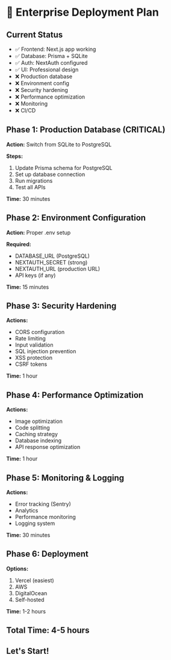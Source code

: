 # 🚀 Enterprise Deployment Plan

## Current Status
- ✅ Frontend: Next.js app working
- ✅ Database: Prisma + SQLite
- ✅ Auth: NextAuth configured
- ✅ UI: Professional design
- ❌ Production database
- ❌ Environment config
- ❌ Security hardening
- ❌ Performance optimization
- ❌ Monitoring
- ❌ CI/CD

## Phase 1: Production Database (CRITICAL)
**Action:** Switch from SQLite to PostgreSQL

**Steps:**
1. Update Prisma schema for PostgreSQL
2. Set up database connection
3. Run migrations
4. Test all APIs

**Time:** 30 minutes

## Phase 2: Environment Configuration
**Action:** Proper .env setup

**Required:**
- DATABASE_URL (PostgreSQL)
- NEXTAUTH_SECRET (strong)
- NEXTAUTH_URL (production URL)
- API keys (if any)

**Time:** 15 minutes

## Phase 3: Security Hardening
**Actions:**
- CORS configuration
- Rate limiting
- Input validation
- SQL injection prevention
- XSS protection
- CSRF tokens

**Time:** 1 hour

## Phase 4: Performance Optimization
**Actions:**
- Image optimization
- Code splitting
- Caching strategy
- Database indexing
- API response optimization

**Time:** 1 hour

## Phase 5: Monitoring & Logging
**Actions:**
- Error tracking (Sentry)
- Analytics
- Performance monitoring
- Logging system

**Time:** 30 minutes

## Phase 6: Deployment
**Options:**
1. Vercel (easiest)
2. AWS
3. DigitalOcean
4. Self-hosted

**Time:** 1-2 hours

## Total Time: 4-5 hours

## Let's Start!
